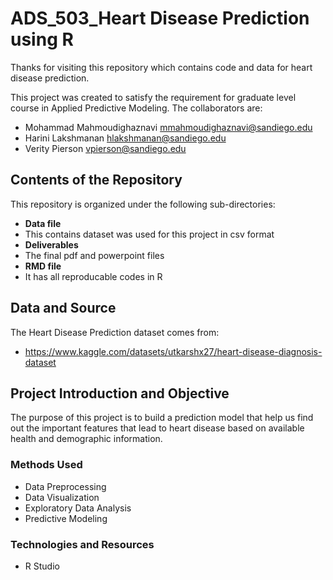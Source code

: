 # ADS_503_Heart Disease Prediction using R
Thanks for visiting this repository which contains code and data for heart disease prediction.

This project was created to satisfy the requirement for graduate level course in Applied Predictive Modeling. The collaborators are:
* Mohammad Mahmoudighaznavi <mmahmoudighaznavi@sandiego.edu>
* Harini Lakshmanan <hlakshmanan@sandiego.edu>
* Verity Pierson <vpierson@sandiego.edu>

## Contents of the Repository 
This repository is organized under the following sub-directories:
* **Data file**
* This contains dataset was used for this project in csv format
* **Deliverables**
* The final pdf and powerpoint files
* **RMD file**
* It has all reproducable codes in R

## Data and Source
The Heart Disease Prediction dataset comes from:
* https://www.kaggle.com/datasets/utkarshx27/heart-disease-diagnosis-dataset

## Project Introduction and Objective
The purpose of this project is to build a prediction model that help us find out the important features that lead to heart disease based on available health and demographic information.
### Methods Used
* Data Preprocessing
* Data Visualization
* Exploratory Data Analysis
* Predictive Modeling
### Technologies and Resources
* R Studio

  
  
